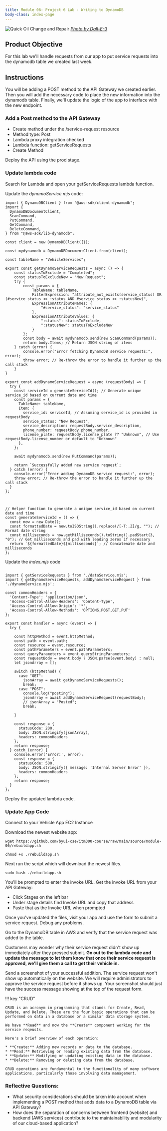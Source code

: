 ```yaml
---
title: Module 06: Project 6 Lab - Writing to DynamoDB
body-class: index-page
---
```


![Quick Oil Change and Repair]({{URLROOT}}/shared/img/quick-logo-request-sent.jpg)
*[Photo by Dall-E-3](https://openai.com/dall-e-3)*

## Product Objective

For this lab we'll handle requests from our app to put service requests into the dynamodb table we created last week.


## Instructions

You will be adding a POST method to the API Gateway we created earlier. Then you will add the necessary code to place the new information into the dynamodb table. Finally, we'll update the logic of the app to interface with the new endpoint.

### Add a Post method to the API Gateway

* Create method under the /service-request resource
* Method type: Post
* Lambda proxy integration checked
* Lambda function: getServiceRequests
* Create Method

Deploy the API using the prod stage.

### Update lambda code

Search for Lambda and open your getServiceRequests lambda function.

Update the *dynamoService.mjs* code:

```
import { DynamoDBClient } from "@aws-sdk/client-dynamodb";
import {
  DynamoDBDocumentClient,
  ScanCommand,
  PutCommand,
  GetCommand,
  DeleteCommand,
} from "@aws-sdk/lib-dynamodb";

const client = new DynamoDBClient({});

const mydynamodb = DynamoDBDocumentClient.from(client);

const tableName = "VehicleServices";    

export const getDynamoServiceRequests = async () => {
    const statusToExclude = "Completed";
    const statusToExcludeNew = "New Request";
    try {
        const params = {
            TableName: tableName,
            FilterExpression: "attribute_not_exists(service_status) OR (#service_status <> :status AND #service_status <> :statusNew)",
            ExpressionAttributeNames: {
                "#service_status": "service_status"
            },
            ExpressionAttributeValues: {
                ":status": statusToExclude,
                ":statusNew": statusToExcludeNew
            }
        };      
        const body = await mydynamodb.send(new ScanCommand(params));
        return body.Items; // Return JSON string of items
    } catch (error) {
        console.error("Error fetching DynamoDB service requests:", error);
        throw error; // Re-throw the error to handle it further up the call stack
    }
}

export const addDynamoServiceRequest = async (requestBody) => {
  try {
    const serviceId = generateServiceId(); // Generate unique service_id based on current date and time      
    const params = {
      TableName: tableName,
      Item: {
        service_id: serviceId, // Assuming service_id is provided in requestBody
        service_status: "New Request",
        service_description: requestBody.service_description,
        phone_number: requestBody.phone_number,
        license_plate: requestBody.license_plate ?? "Unknown", // Use requestBody.license_number or default to "Unknown"
      },
    };

    await mydynamodb.send(new PutCommand(params));

    return `Successfully added new service request`;
  } catch (error) {
    console.error("Error adding DynamoDB service request:", error);
    throw error; // Re-throw the error to handle it further up the call stack
  }
};



// Helper function to generate a unique service_id based on current date and time
const generateServiceId = () => {
  const now = new Date();
  const formattedDate = now.toISOString().replace(/[-T:.Z]/g, ""); // Format date string
  const milliseconds = now.getMilliseconds().toString().padStart(3, "0"); // Get milliseconds and pad with leading zeros if necessary
  return `${formattedDate}${milliseconds}`; // Concatenate date and milliseconds
};
```

Update the *index.mjs* code

```

import { getServiceRequests } from './dataService.mjs';
import { getDynamoServiceRequests, addDynamoServiceRequest } from './dynamoService.mjs';

const commonHeaders = {
  'Content-Type': 'application/json',
  'Access-Control-Allow-Headers': 'Content-Type',
  'Access-Control-Allow-Origin': '*',
  'Access-Control-Allow-Methods': 'OPTIONS,POST,GET,PUT'
};

export const handler = async (event) => {
  try {
    
    const httpMethod = event.httpMethod;
    const path = event.path;
    const resource = event.resource;
    const pathParameters = event.pathParameters;
    const queryParameters = event.queryStringParameters;
    const requestBody = event.body ? JSON.parse(event.body) : null;    
    let jsonArray = [];

    switch (httpMethod) {
      case "GET":    
        jsonArray = await getDynamoServiceRequests();
        break;
      case "POST":
        console.log("posting");
        jsonArray = await addDynamoServiceRequest(requestBody);
        // jsonArray = "Posted";
        break;
        
    }
    
    const response = {
      statusCode: 200,
      body: JSON.stringify(jsonArray),
      headers: commonHeaders
    };
    return response;
  } catch (error) {
    console.error('Error:', error);
    const response = {
      statusCode: 500,
      body: JSON.stringify({ message: 'Internal Server Error' }),
      headers: commonHeaders
    };
    return response;
  }
};
```

Deploy the updated lambda code.

### Update App Code

Connect to your Vehicle App EC2 Instance

Download the newest website app:

```
wget https://github.com/byui-cse/itm300-course/raw/main/source/module-06/rebuildapp.sh
```

```
chmod +x ./rebuildapp.sh
```

Next run the script which will download the newest files. 

```
sudo bash ./rebuildapp.sh
```

You'll be prompted to enter the invoke URL. Get the invoke URL from your API Gateway:

* Click Stages on the left bar
* Under stage details find Invoke URL and copy that address
* Paste that as the Invoke URL when prompted


Once you've updated the files, visit your app and use the form to submit a service request. Debug any problems.

Go to the DynamoDB table in AWS and verify that the service request was added to the table.

Customers may wonder why their service request didn't show up immediately after they pressed submit. **Go out to the lambda code and update the message to let them know that once their service request is approved, we'll give them a call to get their vehicle in.**

Send a screenshot of your successful addition. The service request won't show up automatically on the website. We will require administrators to approve the service request before it shows up. Your screenshot should just have the success message showing at the top of the request form.

!!! key "CRUD"

    CRUD is an acronym in programming that stands for Create, Read, Update, and Delete. These are the four basic operations that can be performed on data in a database or a similar data storage system. 

    We have **Read** and now the **Create** component working for the service reqeusts.
    
    Here's a brief overview of each operation:

    * **Create:** Adding new records or data to the database.
    * **Read:** Retrieving or reading existing data from the database.
    * **Update:** Modifying or updating existing data in the database.
    * **Delete:** Removing or deleting data from the database.

    CRUD operations are fundamental to the functionality of many software applications, particularly those involving data management.

### Reflective Questions:

* What security considerations should be taken into account when implementing a POST method that adds data to a DynamoDB table via API Gateway?
* How does the separation of concerns between frontend (website) and backend (AWS services) contribute to the maintainability and modularity of our cloud-based application?